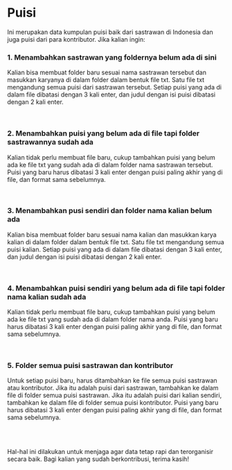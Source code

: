 <h1>Puisi</h1>

<p>Ini merupakan data kumpulan puisi baik dari sastrawan di Indonesia dan juga puisi dari para kontributor. Jika kalian ingin:</p>
<h3>1. Menambahkan sastrawan yang foldernya belum ada di sini</h3>
<p>Kalian bisa membuat folder baru sesuai nama sastrawan tersebut dan masukkan karyanya di dalam folder dalam bentuk file txt. Satu file txt mengandung semua puisi dari sastrawan tersebut. Setiap puisi yang ada di dalam file dibatasi dengan 3 kali enter, dan judul dengan isi puisi dibatasi dengan 2 kali enter.</p>
<br>
<h3>2. Menambahkan puisi yang belum ada di file tapi folder sastrawannya sudah ada</h3>
<p>Kalian tidak perlu membuat file baru, cukup tambahkan puisi yang belum ada ke file txt yang sudah ada di dalam folder nama sastrawan tersebut. Puisi yang baru harus dibatasi 3 kali enter dengan puisi paling akhir yang di file, dan format sama sebelumnya.</p>
<br>
<h3>3. Menambahkan pusi sendiri dan folder nama kalian belum ada</h3>
<p>Kalian bisa membuat folder baru sesuai nama kalian dan masukkan karya kalian di dalam folder dalam bentuk file txt. Satu file txt mengandung semua puisi kalian. Setiap puisi yang ada di dalam file dibatasi dengan 3 kali enter, dan judul dengan isi puisi dibatasi dengan 2 kali enter.</p>
<br>
<h3>4. Menambahkan puisi sendiri yang belum ada di file tapi folder nama kalian sudah ada</h3>
<p>Kalian tidak perlu membuat file baru, cukup tambahkan puisi yang belum ada ke file txt yang sudah ada di dalam folder nama anda. Puisi yang baru harus dibatasi 3 kali enter dengan puisi paling akhir yang di file, dan format sama sebelumnya.</p>
<br>
<h3>5. Folder semua puisi sastrawan dan kontributor</h3>
<p>Untuk setiap puisi baru, harus ditambahkan ke file semua puisi sastrawan atau kontributor. Jika itu adalah puisi dari sastrawan, tambahkan ke dalam file di folder semua puisi sastrawan. Jika itu adalah puisi dari kalian sendiri, tambahkan ke dalam file di folder semua puisi kontributor. Puisi yang baru harus dibatasi 3 kali enter dengan puisi paling akhir yang di file, dan format sama sebelumnya.</p>
<br>
<br>
<p>Hal-hal ini dilakukan untuk menjaga agar data tetap rapi dan terorganisir secara baik. Bagi kalian yang sudah berkontribusi, terima kasih!</p>